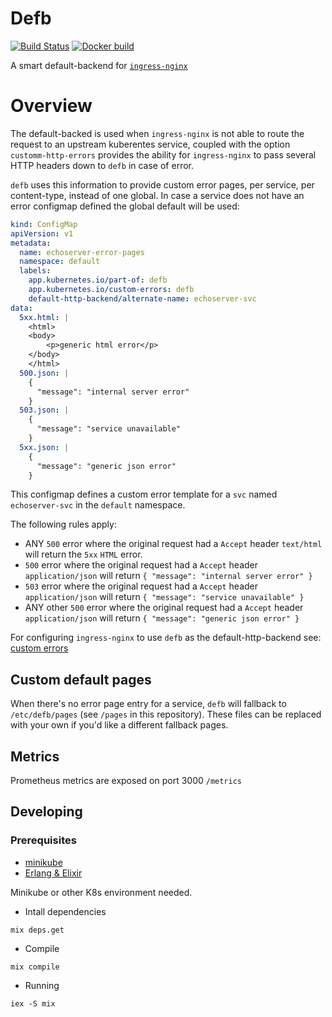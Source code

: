 # Defb
[![Build Status](https://travis-ci.org/PlugAndTrade/defb.svg?branch=master)](https://travis-ci.org/PlugAndTrade/defb)
[![Docker build](https://img.shields.io/docker/build/plugandtrade/defb.svg)](https://hub.docker.com/r/plugandtrade/defb)

A smart default-backend for [`ingress-nginx`](https://kubernetes.github.io/ingress-nginx/)

# Overview

The default-backed is used when `ingress-nginx` is not able to route the request to an upstream kuberentes service,
coupled with the option `customm-http-errors` provides the ability for `ingress-nginx` to pass several HTTP headers down to `defb` in case of error.

`defb` uses this information to provide custom error pages, per service, per content-type, instead of one global. In case a service does not have an error configmap defined the global default will be used:

```yaml
kind: ConfigMap
apiVersion: v1
metadata:
  name: echoserver-error-pages
  namespace: default
  labels:
    app.kubernetes.io/part-of: defb
    app.kubernetes.io/custom-errors: defb
    default-http-backend/alternate-name: echoserver-svc
data:
  5xx.html: |
    <html>
    <body>
        <p>generic html error</p>
    </body>
    </html>
  500.json: |
    {
      "message": "internal server error"
    }
  503.json: |
    {
      "message": "service unavailable"
    }
  5xx.json: |
    {
      "message": "generic json error"
    }
```

This configmap defines a custom error template for a `svc` named `echoserver-svc` in the `default` namespace.

The following rules apply:

* ANY `500` error where the original request had a `Accept` header `text/html` will return the `5xx` `HTML` error.
* `500` error where the original request had a `Accept` header `application/json` will return `{ "message": "internal server error" }`
* `503` error where the original request had a `Accept` header `application/json` will return `{ "message": "service unavailable" }`
* ANY  other `500` error where the original request had a `Accept` header `application/json` will return `{ "message": "generic json error" }`


For configuring `ingress-nginx` to use `defb` as the default-http-backend see: [custom errors](https://github.com/kubernetes/ingress-nginx/tree/master/docs/examples/customization/custom-errors)

## Custom default pages

When there's no error page entry for a service, `defb` will fallback to `/etc/defb/pages` (see `/pages` in this repository). These files can be replaced with your own if you'd like a different fallback pages.

## Metrics
Prometheus metrics are exposed on port 3000 `/metrics`

## Developing

### Prerequisites
* [minikube](https://kubernetes.io/docs/setup/minikube/)
* [Erlang & Elixir](https://elixir-lang.org/install.html)

Minikube or other K8s environment needed.

* Intall dependencies

```
mix deps.get
```

* Compile

```
mix compile
```

* Running

`iex -S mix`
